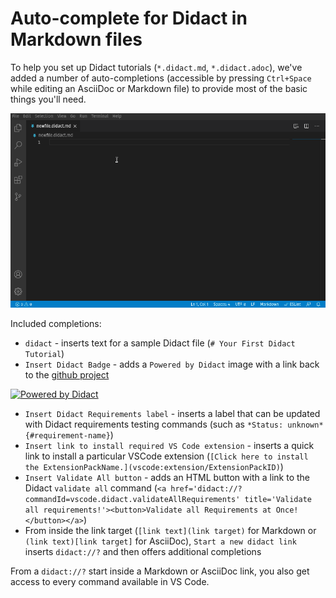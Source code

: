 # Auto-complete for Didact in Markdown files

To help you set up Didact tutorials (`*.didact.md`, `*.didact.adoc`), we've added a number of auto-completions (accessible by pressing `Ctrl+Space` while editing an AsciiDoc or Markdown file) to provide most of the basic things you'll need.

![Didact Auto-Completion Demo](./images/didact-uri-completion-demo2.gif)

Included completions:

* `didact` - inserts text for a sample Didact file (`# Your First Didact Tutorial`)
* `Insert Didact Badge` - adds a `Powered by Didact` image with a link back to the [github project](https://github.com/redhat-developer/vscode-didact)

[![Powered by Didact](https://raw.githubusercontent.com/redhat-developer/vscode-didact/master/icon/powered240x40.png)](https://marketplace.visualstudio.com/items?itemName=redhat.vscode-didact)

* `Insert Didact Requirements label` - inserts a label that can be updated with Didact requirements testing commands (such as `*Status: unknown*{#requirement-name}`)
* `Insert link to install required VS Code extension` - inserts a quick link to install a particular VSCode extension (`[Click here to install the ExtensionPackName.](vscode:extension/ExtensionPackID)`)
* `Insert Validate All button` - adds an HTML button with a link to the Didact `validate all` command (`<a href='didact://?commandId=vscode.didact.validateAllRequirements' title='Validate all requirements!'><button>Validate all Requirements at Once!</button></a>`)
* From inside the link target (`[link text](link target)` for Markdown or `(link text)[link target]` for AsciiDoc), `Start a new didact link` inserts `didact://?` and then offers additional completions

From a `didact://?` start inside a Markdown or AsciiDoc link, you also get access to every command available in VS Code.
